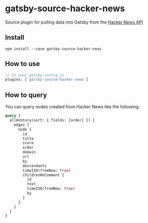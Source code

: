 # gatsby-source-hacker-news

Source plugin for pulling data into Gatsby from the
[Hacker News API](https://github.com/HackerNews/API)

## Install

`npm install --save gatsby-source-hacker-news`

## How to use

```javascript
// In your gatsby-config.js
plugins: [`gatsby-source-hacker-news`]
```

## How to query

You can query nodes created from Hacker News like the following:

```graphql
query {
  allHnStory(sort: { fields: [order] }) {
    edges {
      node {
        id
        title
        score
        order
        domain
        url
        by
        descendants
        timeISO(fromNow: true)
        childrenHnComment {
          id
          text
          timeISO(fromNow: true)
          by
        }
      }
    }
  }
}
```
